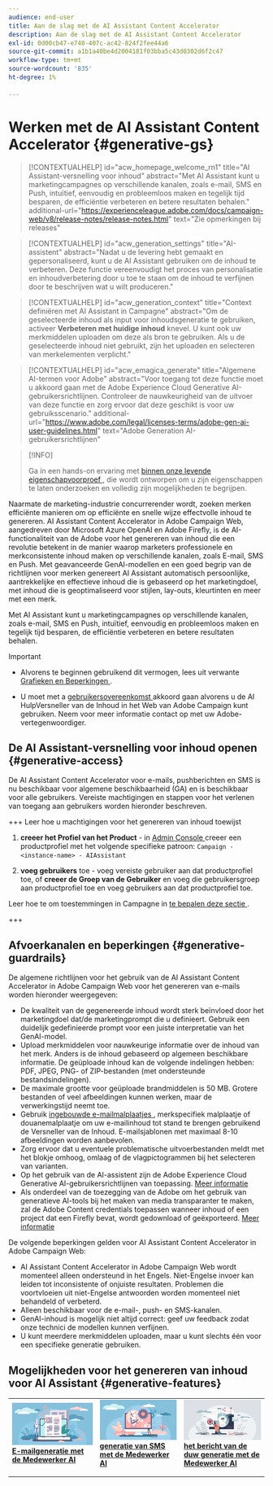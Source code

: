 ```yaml
---
audience: end-user
title: Aan de slag met de AI Assistant Content Accelerator
description: Aan de slag met de AI Assistant Content Accelerator
exl-id: 0d00cb47-e740-407c-ac42-824f2fee44a6
source-git-commit: a1b1a40be4d2004181f03bba5c43d0302d6f2c47
workflow-type: tm+mt
source-wordcount: '835'
ht-degree: 1%

---
```


# Werken met de AI Assistant Content Accelerator  {#generative-gs}

>[!CONTEXTUALHELP]
>id="acw_homepage_welcome_rn1"
>title="AI Assistant-versnelling voor inhoud"
>abstract="Met AI Assistant kunt u marketingcampagnes op verschillende kanalen, zoals e-mail, SMS en Push, intuïtief, eenvoudig en probleemloos maken en tegelijk tijd besparen, de efficiëntie verbeteren en betere resultaten behalen."
>additional-url="https://experienceleague.adobe.com/docs/campaign-web/v8/release-notes/release-notes.html" text="Zie opmerkingen bij releases"


>[!CONTEXTUALHELP]
>id="acw_generation_settings"
>title="AI-assistent"
>abstract="Nadat u de levering hebt gemaakt en gepersonaliseerd, kunt u de AI Assistant gebruiken om de inhoud te verbeteren. Deze functie vereenvoudigt het proces van personalisatie en inhoudverbetering door u toe te staan om de inhoud te verfijnen door te beschrijven wat u wilt produceren."


>[!CONTEXTUALHELP]
>id="acw_generation_context"
>title="Context definiëren met AI Assistant in Campagne"
>abstract="Om de geselecteerde inhoud als input voor inhoudsgeneratie te gebruiken, activeer **Verbeteren met huidige inhoud** knevel. U kunt ook uw merkmiddelen uploaden om deze als bron te gebruiken. Als u de geselecteerde inhoud niet gebruikt, zijn het uploaden en selecteren van merkelementen verplicht."

>[!CONTEXTUALHELP]
>id="acw_emagica_generate"
>title="Algemene AI-termen voor Adobe"
>abstract="Voor toegang tot deze functie moet u akkoord gaan met de Adobe Experience Cloud Generative AI-gebruikersrichtlijnen. Controleer de nauwkeurigheid van de uitvoer van deze functie en zorg ervoor dat deze geschikt is voor uw gebruiksscenario."
>additional-url="https://www.adobe.com/legal/licenses-terms/adobe-gen-ai-user-guidelines.html" text="Adobe Generation AI-gebruikersrichtlijnen"

>[!INFO]
>
>Ga in een hands-on ervaring met [ binnen onze levende eigenschapvoorproef ](https://experienceleague.adobe.com/en/apps/journey-optimizer/ai-assistant-content-accelerator), die wordt ontworpen om u zijn eigenschappen te laten onderzoeken en volledig zijn mogelijkheden te begrijpen.


Naarmate de marketing-industrie concurrerender wordt, zoeken merken efficiënte manieren om op efficiënte en snelle wijze effectvolle inhoud te genereren. AI Assistant Content Accelerator in Adobe Campaign Web, aangedreven door Microsoft Azure OpenAI en Adobe Firefly, is de AI-functionaliteit van de Adobe voor het genereren van inhoud die een revolutie betekent in de manier waarop marketers professionele en merkconsistente inhoud maken op verschillende kanalen, zoals E-mail, SMS en Push. Met geavanceerde GenAI-modellen en een goed begrip van de richtlijnen voor merken genereert AI Assistant automatisch persoonlijke, aantrekkelijke en effectieve inhoud die is gebaseerd op het marketingdoel, met inhoud die is geoptimaliseerd voor stijlen, lay-outs, kleurtinten en meer met een merk.

Met AI Assistant kunt u marketingcampagnes op verschillende kanalen, zoals e-mail, SMS en Push, intuïtief, eenvoudig en probleemloos maken en tegelijk tijd besparen, de efficiëntie verbeteren en betere resultaten behalen.

>[!IMPORTANT]
>
>* Alvorens te beginnen gebruikend dit vermogen, lees uit verwante [ Grafieken en Beperkingen ](#generative-guardrails).
>
>* U moet met a [ gebruikersovereenkomst ](https://www.adobe.com/legal/licenses-terms/adobe-dx-gen-ai-user-guidelines.html) akkoord gaan alvorens u de AI HulpVersneller van de Inhoud in het Web van Adobe Campaign kunt gebruiken. Neem voor meer informatie contact op met uw Adobe-vertegenwoordiger.

## De AI Assistant-versnelling voor inhoud openen {#generative-access}

De AI Assistant Content Accelerator voor e-mails, pushberichten en SMS is nu beschikbaar voor algemene beschikbaarheid (GA) en is beschikbaar voor alle gebruikers. Vereiste machtigingen en stappen voor het verlenen van toegang aan gebruikers worden hieronder beschreven.

+++  Leer hoe u machtigingen voor het genereren van inhoud toewijst

1. **creeer het Profiel van het Product** - in [ Admin Console ](https://stage.adminconsole.adobe.com/) creeer een productprofiel met het volgende specifieke patroon:
   `Campaign - <instance-name> - AIAssistant`

1. **voeg gebruikers** toe - voeg vereiste gebruiker aan dat productprofiel toe,
of
   **creeer de Groep van de Gebruiker** en voeg die gebruikersgroep aan productprofiel toe en voeg gebruikers aan dat productprofiel toe.

Leer hoe te om toestemmingen in Campagne in [ te bepalen deze sectie ](../get-started/permissions.md).

+++

## Afvoerkanalen en beperkingen {#generative-guardrails}

De algemene richtlijnen voor het gebruik van de AI Assistant Content Accelerator in Adobe Campaign Web voor het genereren van e-mails worden hieronder weergegeven:

* De kwaliteit van de gegenereerde inhoud wordt sterk beïnvloed door het marketingdoel dat/de marketingprompt die u definieert. Gebruik een duidelijk gedefinieerde prompt voor een juiste interpretatie van het GenAI-model. 
* Upload merkmiddelen voor nauwkeurige informatie over de inhoud van het merk. Anders is de inhoud gebaseerd op algemeen beschikbare informatie. De geüploade inhoud kan de volgende indelingen hebben: PDF, JPEG, PNG- of ZIP-bestanden (met ondersteunde bestandsindelingen).
* De maximale grootte voor geüploade brandmiddelen is 50 MB. Grotere bestanden of veel afbeeldingen kunnen werken, maar de verwerkingstijd neemt toe.
* Gebruik [ ingebouwde e-mailmalplaatjes ](../email/create-email-templates.md), merkspecifiek malplaatje of douanemalplaatje om uw e-mailinhoud tot stand te brengen gebruikend de Versneller van de Inhoud. E-mailsjablonen met maximaal 8-10 afbeeldingen worden aanbevolen.
* Zorg ervoor dat u eventuele problematische uitvoerbestanden meldt met het blokje omhoog, omlaag of de vlagpictogrammen bij het selecteren van varianten.
* Op het gebruik van de AI-assistent zijn de Adobe Experience Cloud Generative AI-gebruikersrichtlijnen van toepassing. [Meer informatie](https://www.adobe.com/legal/licenses-terms/adobe-dx-gen-ai-user-guidelines.html)
* Als onderdeel van de toezegging van de Adobe om het gebruik van generatieve AI-tools bij het maken van media transparanter te maken, zal de Adobe Content credentials toepassen wanneer inhoud of een project dat een Firefly bevat, wordt gedownload of geëxporteerd. [Meer informatie](https://helpx.adobe.com/firefly/using/content-credentials.html)

De volgende beperkingen gelden voor AI Assistant Content Accelerator in Adobe Campaign Web:

* AI Assistant Content Accelerator in Adobe Campaign Web wordt momenteel alleen ondersteund in het Engels. Niet-Engelse invoer kan leiden tot inconsistente of onjuiste resultaten. Problemen die voortvloeien uit niet-Engelse antwoorden worden momenteel niet behandeld of verbeterd.
* Alleen beschikbaar voor de e-mail-, push- en SMS-kanalen.
* GenAI-inhoud is mogelijk niet altijd correct: geef uw feedback zodat onze technici de modellen kunnen verfijnen.
* U kunt meerdere merkmiddelen uploaden, maar u kunt slechts één voor een specifieke generatie gebruiken.

## Mogelijkheden voor het genereren van inhoud voor AI Assistant {#generative-features}

<table style="table-layout:fixed"><tr style="border: 0;">
<td>
<a href="generative-content.md">
<img alt="E-mailgeneratie" src="assets/do-not-localize/text-genai.jpeg">
</a>
<div>
<a href="generative-content.md"><strong> E-mailgeneratie met de Medewerker AI </strong></a>
</div>
<p>
</td>
<td>
<a href="generative-sms.md">
<img alt="SMS-generatie" src="assets/do-not-localize/image-genai.jpeg">
</a>
<div><a href="generative-sms.md"><strong> generatie van SMS met de Medewerker AI </strong>
</div>
<p>
</td>
<td>
<a href="generative-push.md">
<img alt="Push generation" src="assets/do-not-localize/email-genai.jpeg">
</a>
<div>
<a href="generative-push.md"><strong> het bericht van de duw generatie met de Medewerker AI </strong></a>
</div>
<p></td>
</tr></table>
